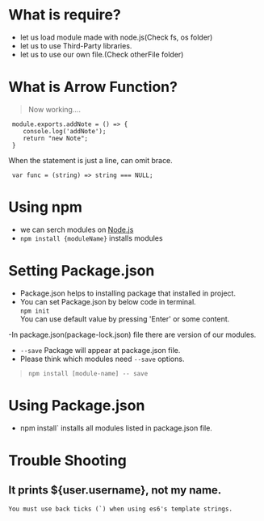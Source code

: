 # What is require?  

- let us load module made with node.js(Check fs, os folder)  
- let us to use Third-Party libraries.  
- let us to use our own file.(Check otherFile folder)    

# What is Arrow Function?
 > Now working....
```
 module.exports.addNote = () => {  
    console.log('addNote');  
    return "new Note";  
 }
```  
 When the statement is just a line, can omit brace.  
 ```
  var func = (string) => string === NULL;
 ```
# Using npm  
 - we can serch modules on [Node.js](nodejs.org)  
 - `npm install {moduleName}` installs modules  


# Setting Package.json  
- Package.json helps to installing package that installed in project.  
- You can set Package.json by below code in terminal.    
 `npm init`   
 You can use default value by pressing 'Enter' or some content. 

-In package.json(package-lock.json) file there are version of our modules.      
- `--save` Package will appear at package.json file.  
- Please think which modules need `--save` options.
> `npm install [module-name] -- save`  

# Using Package.json  
- npm install` installs all modules listed in package.json file.  

# Trouble Shooting  
	
## It prints ${user.username}, not my name.  
	You must use back ticks (`) when using es6's template strings.
